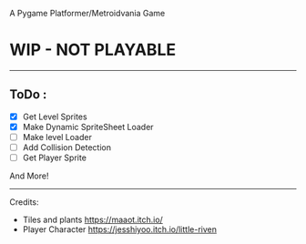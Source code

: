 A Pygame Platformer/Metroidvania Game

# WIP - NOT PLAYABLE

---

## ToDo :
- [x] Get Level Sprites
- [x] Make Dynamic SpriteSheet Loader
- [ ] Make level Loader
- [ ] Add Collision Detection
- [ ] Get Player Sprite

And More!

---

Credits:
- Tiles and plants https://maaot.itch.io/
- Player Character https://jesshiyoo.itch.io/little-riven
